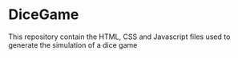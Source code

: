 # DiceGame
This repository contain the HTML, CSS and Javascript files used to generate the simulation of a dice game
